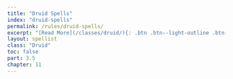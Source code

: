 ```yaml
---
title: "Druid Spells"
index: "druid-spells"
permalink: /rules/druid-spells/
excerpt: "[Read More](/classes/druid/){: .btn .btn--light-outline .btn--small}"
layout: spellist
class: "Druid"
toc: false
part: 3.5
chapter: 11
---
```

